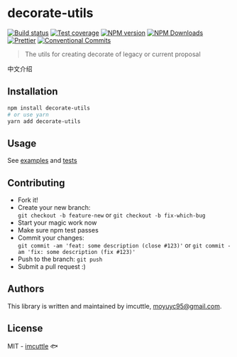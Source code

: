 # decorate-utils

[![Build status](https://img.shields.io/travis/imcuttle/decorate-utils/master.svg?style=flat-square)](https://travis-ci.org/imcuttle/decorate-utils)
[![Test coverage](https://img.shields.io/codecov/c/github/imcuttle/decorate-utils.svg?style=flat-square)](https://codecov.io/github/imcuttle/decorate-utils?branch=master)
[![NPM version](https://img.shields.io/npm/v/decorate-utils.svg?style=flat-square)](https://www.npmjs.com/package/decorate-utils)
[![NPM Downloads](https://img.shields.io/npm/dm/decorate-utils.svg?style=flat-square&maxAge=43200)](https://www.npmjs.com/package/decorate-utils)
[![Prettier](https://img.shields.io/badge/code_style-prettier-ff69b4.svg?style=flat-square)](https://prettier.io/)
[![Conventional Commits](https://img.shields.io/badge/Conventional%20Commits-1.0.0-yellow.svg?style=flat-square)](https://conventionalcommits.org)

> The utils for creating decorate of legacy or current proposal

中文介绍

## Installation

```bash
npm install decorate-utils
# or use yarn
yarn add decorate-utils
```

## Usage

See [examples](./examples) and [tests](./__tests__/main.test.js)

## Contributing

- Fork it!
- Create your new branch:  
  `git checkout -b feature-new` or `git checkout -b fix-which-bug`
- Start your magic work now
- Make sure npm test passes
- Commit your changes:  
  `git commit -am 'feat: some description (close #123)'` or `git commit -am 'fix: some description (fix #123)'`
- Push to the branch: `git push`
- Submit a pull request :)

## Authors

This library is written and maintained by imcuttle, <a href="mailto:moyuyc95@gmail.com">moyuyc95@gmail.com</a>.

## License

MIT - [imcuttle](https://github.com/imcuttle) 🐟
